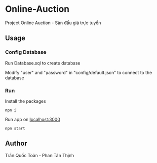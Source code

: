 # Online-Auction
Project Online Auction - Sàn đấu giá trực tuyến

## Usage
### Config Database
Run Database.sql to create database

Modify "user" and "password" in "config/default.json" to connect to the database

### Run
Install the packages

```npm i```

Run app on [localhost:3000](http://localhost:3000)

```npm start```

## Author
Trần Quốc Toản - Phan Tán Thịnh
